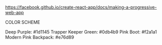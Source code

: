 https://facebook.github.io/create-react-app/docs/making-a-progressive-web-app

COLOR SCHEME

Deep Purple: #1d1145
Trapper Keeper Green: #0db4b9
Pink Boot: #f2a1a1
Modern Pink Backpack: #e76d89
